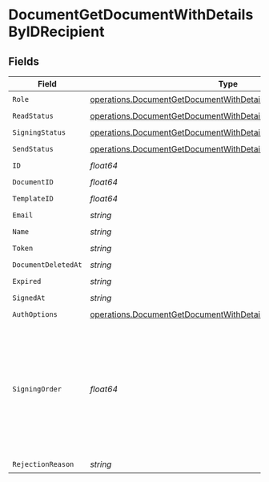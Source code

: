 # DocumentGetDocumentWithDetailsByIDRecipient


## Fields

| Field                                                                                                                                                  | Type                                                                                                                                                   | Required                                                                                                                                               | Description                                                                                                                                            |
| ------------------------------------------------------------------------------------------------------------------------------------------------------ | ------------------------------------------------------------------------------------------------------------------------------------------------------ | ------------------------------------------------------------------------------------------------------------------------------------------------------ | ------------------------------------------------------------------------------------------------------------------------------------------------------ |
| `Role`                                                                                                                                                 | [operations.DocumentGetDocumentWithDetailsByIDRole](../../models/operations/documentgetdocumentwithdetailsbyidrole.md)                                 | :heavy_check_mark:                                                                                                                                     | N/A                                                                                                                                                    |
| `ReadStatus`                                                                                                                                           | [operations.DocumentGetDocumentWithDetailsByIDReadStatus](../../models/operations/documentgetdocumentwithdetailsbyidreadstatus.md)                     | :heavy_check_mark:                                                                                                                                     | N/A                                                                                                                                                    |
| `SigningStatus`                                                                                                                                        | [operations.DocumentGetDocumentWithDetailsByIDSigningStatus](../../models/operations/documentgetdocumentwithdetailsbyidsigningstatus.md)               | :heavy_check_mark:                                                                                                                                     | N/A                                                                                                                                                    |
| `SendStatus`                                                                                                                                           | [operations.DocumentGetDocumentWithDetailsByIDSendStatus](../../models/operations/documentgetdocumentwithdetailsbyidsendstatus.md)                     | :heavy_check_mark:                                                                                                                                     | N/A                                                                                                                                                    |
| `ID`                                                                                                                                                   | *float64*                                                                                                                                              | :heavy_check_mark:                                                                                                                                     | N/A                                                                                                                                                    |
| `DocumentID`                                                                                                                                           | *float64*                                                                                                                                              | :heavy_check_mark:                                                                                                                                     | N/A                                                                                                                                                    |
| `TemplateID`                                                                                                                                           | *float64*                                                                                                                                              | :heavy_check_mark:                                                                                                                                     | N/A                                                                                                                                                    |
| `Email`                                                                                                                                                | *string*                                                                                                                                               | :heavy_check_mark:                                                                                                                                     | N/A                                                                                                                                                    |
| `Name`                                                                                                                                                 | *string*                                                                                                                                               | :heavy_check_mark:                                                                                                                                     | N/A                                                                                                                                                    |
| `Token`                                                                                                                                                | *string*                                                                                                                                               | :heavy_check_mark:                                                                                                                                     | N/A                                                                                                                                                    |
| `DocumentDeletedAt`                                                                                                                                    | *string*                                                                                                                                               | :heavy_check_mark:                                                                                                                                     | N/A                                                                                                                                                    |
| `Expired`                                                                                                                                              | *string*                                                                                                                                               | :heavy_check_mark:                                                                                                                                     | N/A                                                                                                                                                    |
| `SignedAt`                                                                                                                                             | *string*                                                                                                                                               | :heavy_check_mark:                                                                                                                                     | N/A                                                                                                                                                    |
| `AuthOptions`                                                                                                                                          | [operations.DocumentGetDocumentWithDetailsByIDRecipientAuthOptions](../../models/operations/documentgetdocumentwithdetailsbyidrecipientauthoptions.md) | :heavy_check_mark:                                                                                                                                     | N/A                                                                                                                                                    |
| `SigningOrder`                                                                                                                                         | *float64*                                                                                                                                              | :heavy_check_mark:                                                                                                                                     | The order in which the recipient should sign the document. Only works if the document is set to sequential signing.                                    |
| `RejectionReason`                                                                                                                                      | *string*                                                                                                                                               | :heavy_check_mark:                                                                                                                                     | N/A                                                                                                                                                    |